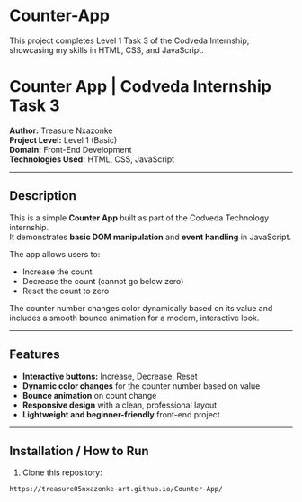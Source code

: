 # Counter-App
This project completes Level 1 Task 3 of the Codveda Internship, showcasing my skills in HTML, CSS, and JavaScript.
# Counter App | Codveda Internship Task 3

**Author:** Treasure Nxazonke  
**Project Level:** Level 1 (Basic)  
**Domain:** Front-End Development  
**Technologies Used:** HTML, CSS, JavaScript  

---

## Description
This is a simple **Counter App** built as part of the Codveda Technology internship.  
It demonstrates **basic DOM manipulation** and **event handling** in JavaScript.  

The app allows users to:  
- Increase the count  
- Decrease the count (cannot go below zero)  
- Reset the count to zero  

The counter number changes color dynamically based on its value and includes a smooth bounce animation for a modern, interactive look.  

---

## Features
- **Interactive buttons:** Increase, Decrease, Reset  
- **Dynamic color changes** for the counter number based on value  
- **Bounce animation** on count change  
- **Responsive design** with a clean, professional layout  
- **Lightweight and beginner-friendly** front-end project  

---

## Installation / How to Run
1. Clone this repository:
```bash
https://treasure05nxazonke-art.github.io/Counter-App/
